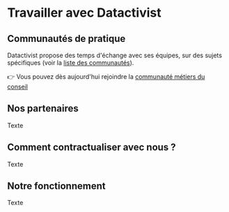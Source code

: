 # Travailler avec Datactivist

## Communautés de pratique

Datactivist propose des temps d'échange avec ses équipes, sur des sujets spécifiques (voir la [liste des communautés](/missions-quotidien.html#communautes-de-pratique)). 

👉 Vous pouvez dès aujourd'hui rejoindre la [communauté métiers du conseil](https://odoo.datactivist.coop/blog/datactivist-1/devenons-ensemble-de-meilleurs-consultants-2)

## Nos partenaires

Texte

## Comment contractualiser avec nous ?

Texte

## Notre fonctionnement

Texte

